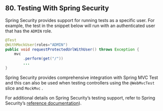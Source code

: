 ## 80. Testing With Spring Security

Spring Security provides support for running tests as a specific user. For example, the test in the snippet below will run with an authenticated user that has the  `ADMIN`  role.

```java
@Test
@WithMockUser(roles="ADMIN")
public void requestProtectedUrlWithUser() throws Exception {
	mvc
		.perform(get("/"))
		...
}
```

Spring Security provides comprehensive integration with Spring MVC Test and this can also be used when testing controllers using the  `@WebMvcTest`  slice and  `MockMvc` .

For additional details on Spring Security’s testing support, refer to Spring Security’s [reference documentation](https://docs.spring.io/spring-security/site/docs/current/reference/htmlsingle/#test)).
